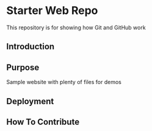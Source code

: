 # Starter Web Repo

This repository is for showing how Git and GitHub work
## Introduction
## Purpose
Sample website with plenty of files for demos
## Deployment
## How To Contribute